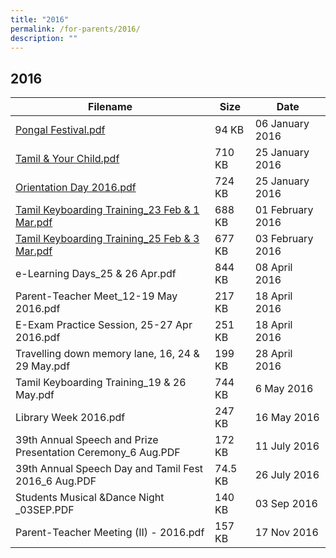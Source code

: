 ```yaml
---
title: "2016"
permalink: /for-parents/2016/
description: ""
---
```

## 2016



| Filename                                                     | Size    | Date             |
|--------------------------------------------------------------|---------|------------------|
| [Pongal Festival.pdf](/files/Pongal-Festival-2016.pdf)                                    | 94 KB   | 06 January 2016  |
| [Tamil & Your Child.pdf](/files/Tamil-Your-Child.pdf)                                      | 710 KB  | 25 January 2016  |
| [Orientation Day 2016.pdf](/files/Orientation-Day-2016.pdf)                                     | 724 KB  | 25 January 2016  |
| [Tamil Keyboarding Training_23 Feb & 1 Mar.pdf](/files/Tamil-Keyboarding-Training_23-Feb-1-Mar.pdf)                | 688 KB  | 01 February 2016 |
| [Tamil Keyboarding Training_25 Feb & 3 Mar.pdf](/files/Tamil-Keyboarding-Training_25-Feb-3-Mar.pdf)                | 677 KB  | 03 February 2016 |
| e-Learning Days_25 & 26 Apr.pdf                              | 844 KB  | 08 April 2016    |
| Parent-Teacher Meet_12-19 May 2016.pdf                       | 217 KB  | 18 April 2016    |
| E-Exam Practice Session, 25-27 Apr 2016.pdf                  | 251 KB  | 18 April 2016    |
| Travelling down memory lane, 16, 24 & 29 May.pdf             | 199 KB  | 28 April 2016    |
| Tamil Keyboarding Training_19 & 26 May.pdf                   | 744 KB  | 6 May 2016       |
| Library Week 2016.pdf                                        | 247 KB  | 16 May 2016      |
| 39th Annual Speech and Prize Presentation Ceremony_6 Aug.PDF | 172 KB  | 11 July 2016     |
| 39th Annual Speech Day and Tamil Fest 2016_6 Aug.PDF         | 74.5 KB | 26 July 2016     |
| Students Musical &Dance Night _03SEP.PDF                     | 140 KB  | 03 Sep 2016      |
| Parent-Teacher Meeting (II) - 2016.pdf                       | 157 KB  | 17 Nov 2016      |